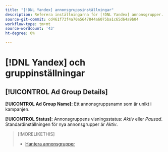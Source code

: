 ```yaml
---
title: "[!DNL Yandex] annonsgruppsinställningar"
description: Referera inställningarna för [!DNL Yandex] annonsgrupper.
source-git-commit: cd461f73f4a70a5647844a6075ba1c65d64a9b04
workflow-type: tm+mt
source-wordcount: '43'
ht-degree: 0%

---
```


# [!DNL Yandex] och gruppinställningar

## [!UICONTROL Ad Group Details]

**[!UICONTROL Ad Group Name]:** Ett annonsgruppsnamn som är unikt i kampanjen.

**[!UICONTROL Status]:** Annonsgruppens visningsstatus: *Aktiv* eller *Pausad*. Standardinställningen för nya annonsgrupper är *Aktiv*.

>[!MORELIKETHIS]
>
>* [Hantera annonsgrupper](/help/search-social-commerce/campaign-management/campaigns/ad-group-manage.md)

